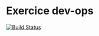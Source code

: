 # Exercice dev-ops

[![Build Status](https://app.travis-ci.com/mayyyyyl/formations-devops.svg?branch=main)](https://app.travis-ci.com/mayyyyyl/formations-devops) 
